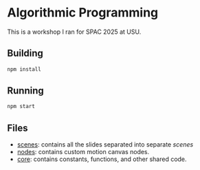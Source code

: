 # Algorithmic Programming

This is a workshop I ran for SPAC 2025 at USU. 

## Building

```sh
npm install
```

## Running

```sh
npm start
```

## Files 

- [scenes](./src/scenes/): contains all the slides separated into separate _scenes_
- [nodes](./src/nodes/): contains custom motion canvas nodes.
- [core](./src/core/): contains constants, functions, and other shared code.
